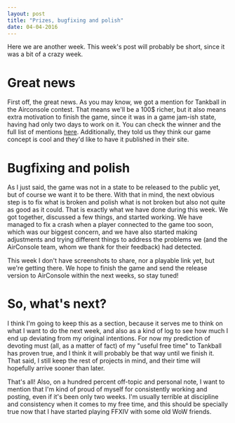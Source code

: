 ```yaml
---
layout: post
title: "Prizes, bugfixing and polish"
date: 04-04-2016
---
```


<p>Here we are another week. This week's post will probably be short, since it was a bit of a crazy week.</p>

<h1>Great news</h1>

<p>First off, the great news. As you may know, we got a mention for Tankball in the Airconsole contest. That means we'll be a 100$ richer, but it also means extra motivation to finish the game, since it was in a game jam-ish state, having had only two days to work on it. You can check the winner and the full list of mentions <a href="http://blog.airconsole.com/2016/03/airconsole-game-developers-contest.html">here</a>. Additionally, they told us they think our game concept is cool and they'd like to have it published in their site.</p>

<h1>Bugfixing and polish</h1>

<p>As I just said, the game was not in a state to be released to the public yet, but of course we want it to be there. With that in mind, the next obvious step is to fix what is broken and polish what is not broken but also not quite as good as it could. That is exactly what we have done during this week. We got together, discussed a few things, and started working. We have managed to fix a crash when a player connected to the game too soon, which was our biggest concern, and we have also started making adjustments and trying different things to address the problems we (and the AirConsole team, whom we thank for their feedback) had detected.</p>

<p>This week I don't have screenshots to share, nor a playable link yet, but we're getting there. We hope to finish the game and send the release version to AirConsole within the next weeks, so stay tuned!<p>

<h1>So, what's next?</h1>

<p>I think I'm going to keep this as a section, because it serves me to think on what I want to do the next week, and also as a kind of log to see how much I end up deviating from my original intentions. For now my prediction of devoting must (all, as a matter of fact) of my "useful free time" to Tankball has proven true, and I think it will probably be that way until we finish it. That said, I still keep the rest of projects in mind, and their time will hopefully arrive sooner than later.</p>

<p>That's all! Also, on a hundred percent off-topic and personal note, I want to mention that I'm kind of proud of myself for consistently working and posting, even if it's been only two weeks. I'm usually terrible at discipline and consistency when it comes to my free time, and this should be specially true now that I have started playing FFXIV with some old WoW friends.</p>